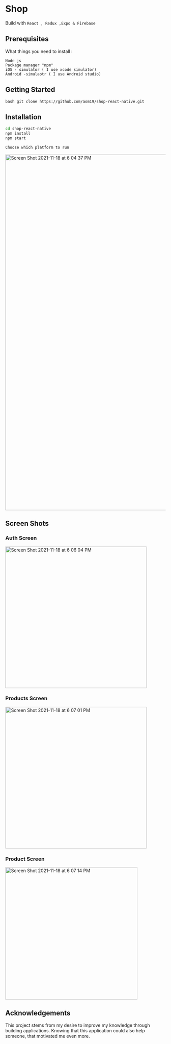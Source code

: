 # Shop 
Build with `React , Redux ,Expo & Firebase`

## Prerequisites

What things you need to install :

```
Node js
Package manager "npm"
iOS - simulator ( I use xcode simulator)
Android -simulaotr ( I use Android studio)
```

## Getting Started
```bash git clone https://github.com/aom19/shop-react-native.git ```


## Installation
```bash
cd shop-react-native
npm install 
npm start

Choose which platform to run


```
<img width="1116" alt="Screen Shot 2021-11-18 at 6 04 37 PM" src="https://user-images.githubusercontent.com/39848284/142451720-3b9178d1-9c25-42db-b2cb-a1ab7754b2c5.png">

## Screen Shots
### Auth Screen
<img width="444" alt="Screen Shot 2021-11-18 at 6 06 04 PM" src="https://user-images.githubusercontent.com/39848284/142451963-d0b987be-f747-4f39-bee2-7605101898bc.png">

### Products Screen 
<img width="444" alt="Screen Shot 2021-11-18 at 6 07 01 PM" src="https://user-images.githubusercontent.com/39848284/142452131-7b7e3556-9ffd-4641-9a38-59ab015feb78.png">

### Product Screen
<img width="415" alt="Screen Shot 2021-11-18 at 6 07 14 PM" src="https://user-images.githubusercontent.com/39848284/142452169-72494fc2-fc2c-4bad-9de9-227c6be96734.png">

## Acknowledgements
This project stems from my desire to improve my knowledge through building applications.
Knowing that this application could also help someone, that motivated me even more.

